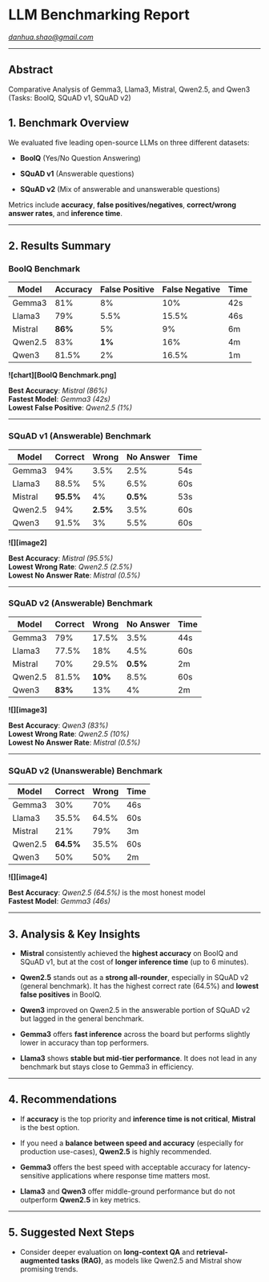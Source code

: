 # **LLM Benchmarking Report**

*danhua.shao@gmail.com*

---

## **Abstract**

Comparative Analysis of Gemma3, Llama3, Mistral, Qwen2.5, and Qwen3  
 (Tasks: BoolQ, SQuAD v1, SQuAD v2)

## **1\. Benchmark Overview**

We evaluated five leading open-source LLMs on three different datasets:

* **BoolQ** (Yes/No Question Answering)

* **SQuAD v1** (Answerable questions)

* **SQuAD v2** (Mix of answerable and unanswerable questions)

Metrics include **accuracy**, **false positives/negatives**, **correct/wrong answer rates**, and **inference time**.

---

## **2\. Results Summary**

### **BoolQ Benchmark**

| Model | Accuracy | False Positive | False Negative | Time |
| ----- | ----- | ----- | ----- | ----- |
| Gemma3 | 81% | 8% | 10% | 42s |
| Llama3 | 79% | 5.5% | 15.5% | 46s |
| Mistral | **86%** | 5% | 9% | 6m |
| Qwen2.5 | 83% | **1%** | 16% | 4m |
| Qwen3 | 81.5% | 2% | 16.5% | 1m |

**![chart][BoolQ Benchmark.png]**

**Best Accuracy**: *Mistral (86%)*  
 **Fastest Model**: *Gemma3 (42s)*  
 **Lowest False Positive**: *Qwen2.5 (1%)*

---

### **SQuAD v1 (Answerable) Benchmark**

| Model | Correct | Wrong | No Answer | Time |
| ----- | ----- | ----- | ----- | ----- |
| Gemma3 | 94% | 3.5% | 2.5% | 54s |
| Llama3 | 88.5% | 5% | 6.5% | 60s |
| Mistral | **95.5%** | 4% | **0.5%** | 53s |
| Qwen2.5 | 94% | **2.5%** | 3.5% | 60s |
| Qwen3 | 91.5% | 3% | 5.5% | 60s |

**![][image2]**

**Best Accuracy**: *Mistral (95.5%)*  
 **Lowest Wrong Rate**: *Qwen2.5 (2.5%)*  
 **Lowest No Answer Rate**: *Mistral (0.5%)*

---

### **SQuAD v2 (Answerable) Benchmark**

| Model | Correct | Wrong | No Answer | Time |
| ----- | ----- | ----- | ----- | ----- |
| Gemma3 | 79% | 17.5% | 3.5% | 44s |
| Llama3 | 77.5% | 18% | 4.5% | 60s |
| Mistral | 70% | 29.5% | **0.5%** | 2m |
| Qwen2.5 | 81.5% | **10%** | 8.5% | 60s |
| Qwen3 | **83%** | 13% | 4% | 2m |

**![][image3]**

**Best Accuracy**: *Qwen3 (83%)*  
 **Lowest Wrong Rate**: *Qwen2.5 (10%)*  
 **Lowest No Answer Rate**: *Mistral (0.5%)*

---

### **SQuAD v2 (Unanswerable) Benchmark**

| Model | Correct | Wrong | Time |
| ----- | ----- | ----- | :---- |
| Gemma3 | 30% | 70% | 46s |
| Llama3 | 35.5% | 64.5% | 60s |
| Mistral | 21% | 79% | 3m |
| Qwen2.5 | **64.5%** | 35.5% | 60s |
| Qwen3 | 50% | 50% | 2m |

**![][image4]**

**Best Accuracy**: *Qwen2.5 (64.5%)* is the most honest model  
 **Fastest Model**: *Gemma3 (46s)*

---

## **3\. Analysis & Key Insights**

* **Mistral** consistently achieved the **highest accuracy** on BoolQ and SQuAD v1, but at the cost of **longer inference time** (up to 6 minutes).

* **Qwen2.5** stands out as a **strong all-rounder**, especially in SQuAD v2 (general benchmark). It has the highest correct rate (64.5%) and **lowest false positives** in BoolQ.

* **Qwen3** improved on Qwen2.5 in the answerable portion of SQuAD v2 but lagged in the general benchmark.

* **Gemma3** offers **fast inference** across the board but performs slightly lower in accuracy than top performers.

* **Llama3** shows **stable but mid-tier performance**. It does not lead in any benchmark but stays close to Gemma3 in efficiency.

---

## **4\. Recommendations**

* If **accuracy** is the top priority and **inference time is not critical**, **Mistral** is the best option.

* If you need a **balance between speed and accuracy** (especially for production use-cases), **Qwen2.5** is highly recommended.

* **Gemma3** offers the best speed with acceptable accuracy for latency-sensitive applications where response time matters most.

* **Llama3** and **Qwen3** offer middle-ground performance but do not outperform **Qwen2.5** in key metrics.

---

## **5\. Suggested Next Steps**

* Consider deeper evaluation on **long-context QA** and **retrieval-augmented tasks (RAG)**, as models like Qwen2.5 and Mistral show promising trends.
